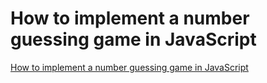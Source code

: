 # How to implement a number guessing game in JavaScript
[How to implement a number guessing game in JavaScript](https://aiwithcloud.com/2022/09/15/how_to_implement_a_number_guessing_game_in_javascript/)